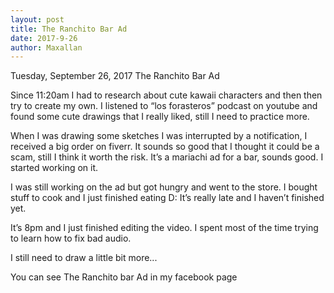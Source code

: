 ```yaml
---
layout: post
title: The Ranchito Bar Ad
date: 2017-9-26
author: Maxallan
---
```

Tuesday, September 26, 2017 The Ranchito Bar Ad

Since 11:20am I had to research about cute kawaii characters and then then try to create my own. I listened to “los forasteros” podcast on youtube and found some cute drawings that I really liked, still I need to practice more.

When I was drawing some sketches I was interrupted by a notification, I received a big order on fiverr. It sounds so good that I thought it could be a scam, still I think it worth the risk. It’s a mariachi ad for a bar, sounds good. I started working on it.

I was still working on the ad but got hungry and went to the store. I bought stuff to cook and I just finished eating D: It’s really late and I haven’t finished yet.

It’s 8pm and I just finished editing the video. I spent most of the time trying to learn how to fix bad audio.

I still need to draw a little bit more...

You can see The Ranchito bar Ad in my facebook page
